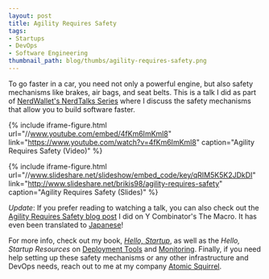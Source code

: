 ```yaml
---
layout: post
title: Agility Requires Safety
tags:
- Startups
- DevOps
- Software Engineering
thumbnail_path: blog/thumbs/agility-requires-safety.png
---
```


To go faster in a car, you need not only a powerful engine, but also safety
mechanisms like brakes, air bags, and seat belts. This is a talk I did as part of
[NerdWallet's NerdTalks Series](https://www.nerdwallet.com/blog/corporate-news/nerdwallets-speaker-series-nerdtalks/)
where I discuss the safety mechanisms that allow you to build software faster.

{% include iframe-figure.html url="//www.youtube.com/embed/4fKm6ImKml8" link="https://www.youtube.com/watch?v=4fKm6ImKml8" caption="Agility Requires Safety (Video)" %}

{% include iframe-figure.html url="//www.slideshare.net/slideshow/embed_code/key/qRIM5K5K2JDkDI" link="http://www.slideshare.net/brikis98/agility-requires-safety" caption="Agility Requires Safety (Slides)" %}

*Update*: If you prefer reading to watching a talk, you can also check out the [Agility Requires Safety blog
post](http://themacro.com/articles/2016/03/agility-requires-safety/) I did on Y Combinator's The Macro. It has even
been translated to [Japanese](http://postd.cc/agility-requires-safety/)!

For more info, check out my book,
*[Hello, Startup](https://www.hello-startup.net/?ref=ybrikman-agility-requires-safety)*,
as well as the *Hello, Startup Resources* on
[Deployment Tools](https://www.hello-startup.net/resources/deployment/) and
[Monitoring](https://www.hello-startup.net/resources/monitoring/). Finally, if
you need help setting up these safety mechanisms or any other infrastructure
and DevOps needs, reach out to me at my company
[Atomic Squirrel](https://www.atomic-squirrel.net/?ref=ybrikman-agility-requires-safety).